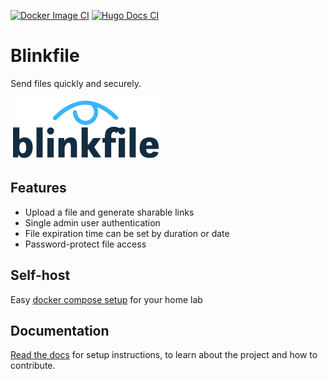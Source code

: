 [![Docker Image CI](https://github.com/benjohns1/blinkfile/actions/workflows/ci.yml/badge.svg)](https://github.com/benjohns1/blinkfile/actions/workflows/ci.yml) [![Hugo Docs CI](https://github.com/benjohns1/blinkfile/actions/workflows/docs.yml/badge.svg)](https://github.com/benjohns1/blinkfile/actions/workflows/docs.yml)

# Blinkfile
Send files quickly and securely.

[![Blinkfile](docs/static/images/logo.png)](https://benjohns1.github.io/blinkfile)

## Features
- Upload a file and generate sharable links
- Single admin user authentication
- File expiration time can be set by duration or date
- Password-protect file access

## Self-host
Easy [docker compose setup](https://benjohns1.github.io/blinkfile/getting-started/#docker-compose) for your home lab

## Documentation
[Read the docs](https://benjohns1.github.io/blinkfile) for setup instructions, to learn about the project and how to contribute.
